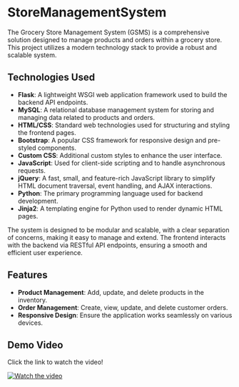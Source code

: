 # StoreManagementSystem

The Grocery Store Management System (GSMS) is a comprehensive solution designed to manage products and orders within a grocery store. This project utilizes a modern technology stack to provide a robust and scalable system.

## Technologies Used

- **Flask**: A lightweight WSGI web application framework used to build the backend API endpoints.
- **MySQL**: A relational database management system for storing and managing data related to products and orders.
- **HTML/CSS**: Standard web technologies used for structuring and styling the frontend pages.
- **Bootstrap**: A popular CSS framework for responsive design and pre-styled components.
- **Custom CSS**: Additional custom styles to enhance the user interface.
- **JavaScript**: Used for client-side scripting and to handle asynchronous requests.
- **jQuery**: A fast, small, and feature-rich JavaScript library to simplify HTML document traversal, event handling, and AJAX interactions.
- **Python**: The primary programming language used for backend development.
- **Jinja2**: A templating engine for Python used to render dynamic HTML pages.

The system is designed to be modular and scalable, with a clear separation of concerns, making it easy to manage and extend. The frontend interacts with the backend via RESTful API endpoints, ensuring a smooth and efficient user experience.

## Features

- **Product Management**: Add, update, and delete products in the inventory.
- **Order Management**: Create, view, update, and delete customer orders.
- **Responsive Design**: Ensure the application works seamlessly on various devices.

## Demo Video
Click the link to watch the video!

[![Watch the video](https://img.youtube.com/vi/Gtf-1RVuJ-A/0.jpg)](https://www.youtube.com/watch?v=Gtf-1RVuJ-A)
